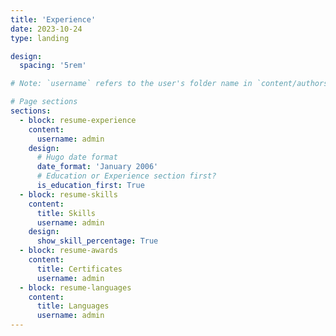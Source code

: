 ```yaml
---
title: 'Experience'
date: 2023-10-24
type: landing

design:
  spacing: '5rem'

# Note: `username` refers to the user's folder name in `content/authors/`

# Page sections
sections:
  - block: resume-experience
    content:
      username: admin
    design:
      # Hugo date format
      date_format: 'January 2006'
      # Education or Experience section first?
      is_education_first: True
  - block: resume-skills
    content:
      title: Skills
      username: admin
    design:
      show_skill_percentage: True
  - block: resume-awards
    content:
      title: Certificates
      username: admin
  - block: resume-languages
    content:
      title: Languages
      username: admin
---
```

